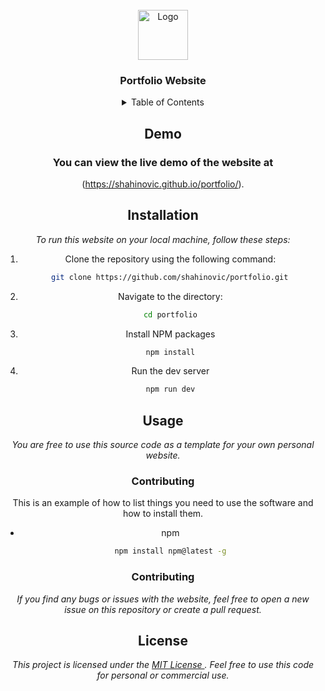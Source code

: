 <!-- PROJECT LOGO -->
<br />
<div align="center">
  <a href="https://github.com/othneildrew/Best-README-Template">
    <img src="images/logo.png" alt="Logo" width="80" height="80">
  </a>

  <h3 align="center">Portfolio Website</h3>

 


<!-- TABLE OF CONTENTS -->
<details>
  <summary>Table of Contents</summary>
  <ol>
    <li><a href="#Demo">Demo</a></li>
    <li><a href="#Installation">Installation</a></li>
    <li><a href="#Usage">Usage</a></li>
    <li><a href="#Contributing">Contributing</a></li>
    <li><a href="#License">License</a></li>
  </ol>
</details>



<!-- ABOUT THE PROJECT -->
## Demo


### You can view the live demo of the website at 
(https://shahinovic.github.io/portfolio/).





## Installation

_To run this website on your local machine, follow these steps:_

1. Clone the repository using the following command:
```sh
   git clone https://github.com/shahinovic/portfolio.git
   ```
2. Navigate to the directory:
   ```sh
   cd portfolio
   ```
3. Install NPM packages
   ```sh
   npm install
   ```
4. Run the dev server
   ```js
   npm run dev
   ```


<!-- Usage -->
## Usage

_You are free to use this source code as a template for your own personal website._

### Contributing

This is an example of how to list things you need to use the software and how to install them.
* npm
  ```sh
  npm install npm@latest -g
  ```

### Contributing

_If you find any bugs or issues with the website, feel free to open a new issue on this repository or create a pull request._




<!-- License -->
## License

_This project is licensed under the  [ MIT License ](https://opensource.org/licenses/MIT). Feel free to use this code for personal or commercial use._
